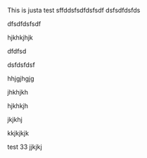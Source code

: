 This is justa  test
sffddsfsdfdsfsdf
dsfsdfdsfds


dfsdfdsfsdf

hjkhkjhjk


dfdfsd


dsfdsfdsf


hhjgjhgjg

jhkhjkh




hjkhkjh

jkjkhj


kkjkjkjk

test 33
jjkjkj
